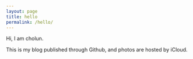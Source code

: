 ```yaml
---
layout: page
title: hello
permalink: /hello/
---
```

Hi, I am cholun.

This is my blog published through Github, and photos are hosted by iCloud.

